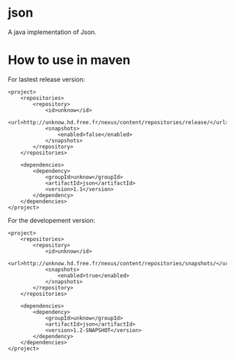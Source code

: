 json
====

A java implementation of Json.

How to use in maven
===========

For lastest release version:

	<project>
		<repositories>
			<repository>
				<id>unknow</id>
				<url>http://unknow.hd.free.fr/nexus/content/repositories/release/</url>
				<snapshots>
					<enabled>false</enabled>
				</snapshots>
			</repository>
		</repositories>

		<dependencies>
			<dependency>
				<groupId>unknow</groupId>
				<artifactId>json</artifactId>
				<version>1.1</version>
			</dependency>
		</dependencies>
	</project>


For the developement version:

	<project>
		<repositories>
			<repository>
				<id>unknow</id>
				<url>http://unknow.hd.free.fr/nexus/content/repositories/snapshots/</url>
				<snapshots>
					<enabled>true</enabled>
				</snapshots>
			</repository>
		</repositories>

		<dependencies>
			<dependency>
				<groupId>unknow</groupId>
				<artifactId>json</artifactId>
				<version>1.2-SNAPSHOT</version>
			</dependency>
		</dependencies>
	</project>
